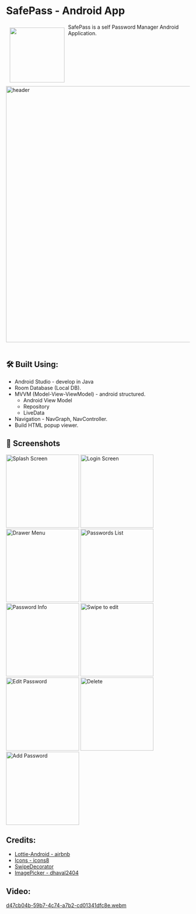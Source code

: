 # SafePass - Android App 

<img src=https://user-images.githubusercontent.com/68264925/219410902-e1d553a7-8132-4f7b-9f11-09950741d2c7.png align="left"
width="150" hspace="10" vspace="10">
SafePass is a self Password Manager Android Application. <br />
<img width="700" alt="header" src="https://user-images.githubusercontent.com/68264925/219431521-090f3a98-8b56-43ff-8d6c-1fa2dcb56d02.png" align="center">
<br />
<br />

## 	:hammer_and_wrench: Built Using:
- Android Studio - develop in Java
- Room Database (Local DB).
- MVVM (Model-View-ViewModel) - android structured.
  - Android View Model
  - Repository
  - LiveData
- Navigation - NavGraph, NavController.
- Build HTML popup viewer.

## :iphone: Screenshots

 <p>
<img width="200" alt="Splash Screen" src="https://user-images.githubusercontent.com/68264925/219422372-025f62cc-a52d-4775-a8da-4fef184c82ec.png">
<img width="200" alt="Login Screen" src="https://user-images.githubusercontent.com/68264925/219422449-d8453b76-41f6-41c4-8cbc-cc9e196c7076.png">
<img width="200" alt="Drawer Menu" src="https://user-images.githubusercontent.com/68264925/219423102-1f0ddd4b-46f8-4602-8639-aca73124bb96.png">
<img width="200" alt="Passwords List" src="https://user-images.githubusercontent.com/68264925/219422665-e1d58eb1-e097-4125-a197-49fdc65ba174.png">
<img width="200" alt="Password Info" src="https://user-images.githubusercontent.com/68264925/219423186-bbfba604-7c43-49a1-adef-daeaa193d7ee.png">
<img width="200" alt="Swipe to edit" src="https://user-images.githubusercontent.com/68264925/219423215-4a8187ba-1e30-4cdd-8b6a-373df2118613.png">
<img width="200" alt="Edit Password" src="https://user-images.githubusercontent.com/68264925/219423472-0d8f9795-aa26-42de-b58d-e65134c59784.png">
<img width="200" alt="Delete" src="https://user-images.githubusercontent.com/68264925/219423226-157ec440-28cc-4a11-bf23-c5d1fb8e1871.png">
<img width="200" alt="Add Password" src="https://user-images.githubusercontent.com/68264925/219423250-2bf46ad3-9a7d-40a3-8ee0-e2807cbedb1b.png">
</p> 

## Credits:
- [Lottie-Android - airbnb](https://github.com/airbnb/lottie-android)
- [Icons - icons8](https://icons8.com/)
- [SwipeDecorator](https://github.com/xabaras/RecyclerViewSwipeDecorator)
- [ImagePicker - dhaval2404](https://github.com/Dhaval2404/ImagePicker)

## Video:
[d47cb04b-59b7-4c74-a7b2-cd01341dfc8e.webm](https://user-images.githubusercontent.com/68264925/219864654-2506bf54-2865-48b1-a4aa-d82d1385b46d.webm)

